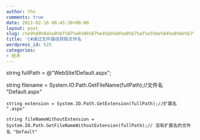 ```yaml
---
author: ths
comments: true
date: 2011-02-16 06:45:38+00:00
layout: post
slug: c%e9%80%9a%e8%bf%87%e6%96%87%e4%bb%b6%e8%b7%af%e5%be%84%e8%8e%b7%e5%8f%96%e6%96%87%e4%bb%b6%e5%90%8d
title: 'C#通过文件路径获取文件名 '
wordpress_id: 525
categories:
- 技术
---
```


string fullPath = @"WebSite1Default.aspx";





string filename = System.IO.Path.GetFileName(fullPath);//文件名 "Default.aspx"  

    string extension = System.IO.Path.GetExtension(fullPath);//扩展名 ".aspx"  

    string fileNameWithoutExtension = System.IO.Path.GetFileNameWithoutExtension(fullPath);// 没有扩展名的文件名 "Default"  

    



